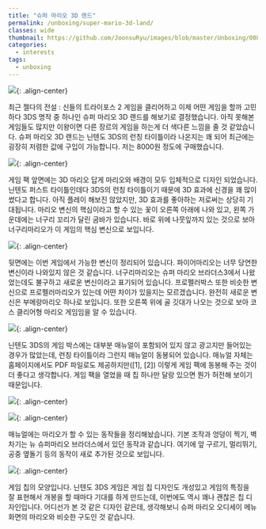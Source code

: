```yaml
---
title: "슈퍼 마리오 3D 랜드"
permalink: /unboxing/super-mario-3d-land/
classes: wide
thumbnail: https://github.com/JoonsuRyu/images/blob/master/Unboxing/008/00.jpg?raw=true
categories:
  - interests
tags:
  - unboxing
---
```


![](https://github.com/JoonsuRyu/images/blob/master/Unboxing/008/00.jpg?raw=true){: .align-center}

최근 젤다의 전설 : 신들의 트라이포스 2 게임을 클리어하고 이제 어떤 게임을 할까 고민하다 3DS 명작 중 하나인 슈퍼 마리오 3D 랜드를 해보기로 결정했습니다. 아직 못해본 게임들도 많지만 이왕이면 다른 장르의 게임을 하는게 더 색다른 느낌을 줄 것 같았습니다. 슈퍼 마리오 3D 랜드는 닌텐도 3DS의 런칭 타이틀이라 나온지는 꽤 되어 최근에는 굉장히 저렴한 값에 구입이 가능합니다. 저는 8000원 정도에 구매했습니다.

![](https://github.com/JoonsuRyu/images/blob/master/Unboxing/008/01.jpg?raw=true){: .align-center}

게임 팩 앞면에는 3D 마리오 답게 마리오와 배경이 모두 입체적으로 디자인 되었습니다. 닌텐도 퍼스트 타이틀인데다 3DS의 런칭 타이틀이기 때문에 3D 효과에 신경을 꽤 많이 썼다고 합니다. 아직 플레이 해보진 않았지만, 3D 효과를 좋아하는 저로써는 상당히 기대됩니다. 마리오 변신의 핵심이라고 할 수 있는 꽃이 오른쪽 아래에 나와 있고, 왼쪽 가운데에는 너구리 꼬리가 달린 굼바가 있습니다. 바로 위에 나뭇잎까지 있는 것으로 보아 너구리마리오가 이 게임의 핵심 변신으로 보입니다.

![](https://github.com/JoonsuRyu/images/blob/master/Unboxing/008/02.jpg?raw=true){: .align-center}

뒷면에는 이번 게임에서 가능한 변신이 정리되어 있습니다. 파이어마리오는 너무 당연한 변신이라 나와있지 않은 것 같습니다. 너구리마리오는 슈퍼 마리오 브라더스3에서 나왔었는데도 불구하고 새로운 변신이라고 표기되어 있습니다. 프로펠러박스 또한 비슷한 변신으로 프로펠러마리오가 있는데 어떤 차이가 있을지는 모르겠습니다. 완전히 새로운 변신은 부메랑마리오 하나로 보입니다. 또한 오른쪽 위에 골 깃대가 나오는 것으로 보아 코스 클리어형 마리오 게임임을 알 수 있습니다.

![](https://github.com/JoonsuRyu/images/blob/master/Unboxing/008/03.jpg?raw=true){: .align-center}

닌텐도 3DS의 게임 박스에는 대부분 매뉴얼이 포함되어 있지 않고 광고지만 들어있는 경우가 많았는데, 런칭 타이틀이라 그런지 매뉴얼이 동봉되어 있습니다. 매뉴얼 자체는 홈페이지에서도 PDF 파일로도 제공하지만([1], [2]) 이렇게 게임 팩에 동봉해 주는 것이 더 좋다고 생각합니다. 게임 팩을 열었을 때 칩 하나만 달랑 있으면 뭔가 허전해 보이기 때문입니다.

![](https://github.com/JoonsuRyu/images/blob/master/Unboxing/008/04.jpg?raw=true){: .align-center}

![](https://github.com/JoonsuRyu/images/blob/master/Unboxing/008/05.jpg?raw=true){: .align-center}

매뉴얼에는 마리오가 할 수 있는 동작들을 정리해놨습니다. 기본 조작과 엉덩이 찍기, 벽차기는 뉴 슈퍼마리오 브라더스에서 있던 동작과 같습니다. 여기에 앞 구르기, 멀리뛰기, 공중 옆돌기 등의 동작이 새로 추가된 것으로 보입니다.

![](https://github.com/JoonsuRyu/images/blob/master/Unboxing/008/06.jpg?raw=true){: .align-center}

게임 칩의 모양입니다. 닌텐도 3DS 게임은 게임 칩 디자인도 개성있고 게임의 특징을 잘 표현해서 개봉을 할 때마다 기대를 하게 만드는데, 이번에도 역시 꽤나 괜찮은 칩 디자인입니다. 어디선가 본 것 같은 디자인 같은데, 생각해보니 슈퍼 마리오 오디세이 메뉴 화면의 마리오와 비슷한 구도인 것 같습니다.